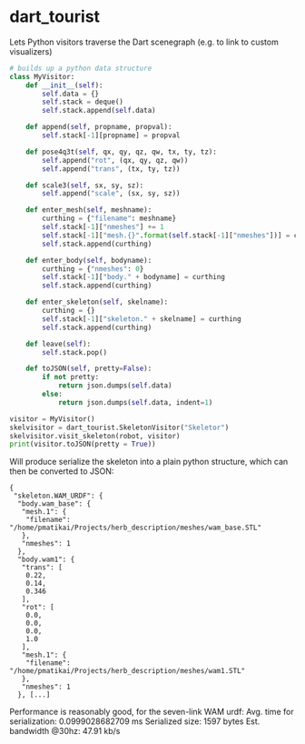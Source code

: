 # dart_tourist
Lets Python visitors traverse the Dart scenegraph (e.g. to link to custom visualizers)

```python
# builds up a python data structure
class MyVisitor:
    def __init__(self):
        self.data = {}
        self.stack = deque()
        self.stack.append(self.data)

    def append(self, propname, propval):
        self.stack[-1][propname] = propval

    def pose4q3t(self, qx, qy, qz, qw, tx, ty, tz):
        self.append("rot", (qx, qy, qz, qw))
        self.append("trans", (tx, ty, tz))

    def scale3(self, sx, sy, sz):
        self.append("scale", (sx, sy, sz))

    def enter_mesh(self, meshname):
        curthing = {"filename": meshname}
        self.stack[-1]["nmeshes"] += 1
        self.stack[-1]["mesh.{}".format(self.stack[-1]["nmeshes"])] = curthing
        self.stack.append(curthing)

    def enter_body(self, bodyname):
        curthing = {"nmeshes": 0}
        self.stack[-1]["body." + bodyname] = curthing
        self.stack.append(curthing)

    def enter_skeleton(self, skelname):
        curthing = {}
        self.stack[-1]["skeleton." + skelname] = curthing
        self.stack.append(curthing)

    def leave(self):
        self.stack.pop()

    def toJSON(self, pretty=False):
        if not pretty:
            return json.dumps(self.data)
        else:
            return json.dumps(self.data, indent=1)

visitor = MyVisitor()
skelvisitor = dart_tourist.SkeletonVisitor("Skeletor")
skelvisitor.visit_skeleton(robot, visitor)
print(visitor.toJSON(pretty = True))
```

Will produce serialize the skeleton into a plain python structure, which can
then be converted to JSON:
```
{
 "skeleton.WAM_URDF": {
  "body.wam_base": {
   "mesh.1": {
    "filename": "/home/pmatikai/Projects/herb_description/meshes/wam_base.STL"
   }, 
   "nmeshes": 1
  }, 
  "body.wam1": {
   "trans": [
    0.22, 
    0.14, 
    0.346
   ], 
   "rot": [
    0.0, 
    0.0, 
    0.0, 
    1.0
   ], 
   "mesh.1": {
    "filename": "/home/pmatikai/Projects/herb_description/meshes/wam1.STL"
   }, 
   "nmeshes": 1
  }, [...]
```

Performance is reasonably good, for the seven-link WAM urdf:
Avg. time for serialization: 0.0999028682709 ms
Serialized size: 1597 bytes
Est. bandwidth @30hz: 47.91 kb/s

